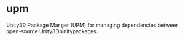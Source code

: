 upm
===

Unity3D Package Manger (UPM) for managing dependencies between open-source Unity3D unitypackages
